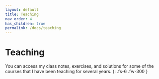 ```yaml
---
layout: default
title: Teaching
nav_order: 4
has_children: true
permalink: /docs/teaching
---
```


# Teaching

You can access my class notes, exercises, and solutions for some of the courses that I have been teaching for several years. 
{: .fs-6 .fw-300 }